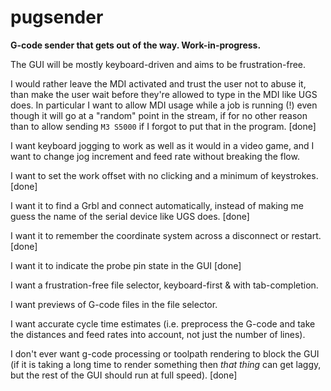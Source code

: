 # pugsender

**G-code sender that gets out of the way. Work-in-progress.**

The GUI will be mostly keyboard-driven and aims to be frustration-free.

I would rather leave the MDI activated and trust the user not to abuse it, than
make the user wait before they're allowed to type in the MDI like UGS does. In particular I want to allow MDI usage while a job is running (!) even though it will go at a "random" point in the stream, if for no other reason than to allow sending `M3 S5000` if I forgot to put that in the program. [done]

I want keyboard jogging to work as well as it would in a video game, and I want
to change jog increment and feed rate without breaking the flow.

I want to set the work offset with no clicking and a minimum of keystrokes. [done]

I want it to find a Grbl and connect automatically, instead of making me guess
the name of the serial device like UGS does. [done]

I want it to remember the coordinate system across a disconnect or restart. [done]

I want it to indicate the probe pin state in the GUI [done]

I want a frustration-free file selector, keyboard-first & with tab-completion.

I want previews of G-code files in the file selector.

I want accurate cycle time estimates (i.e. preprocess the G-code and take the distances and feed rates into
account, not just the number of lines).

I don't ever want g-code processing or toolpath rendering to block the GUI (if it is taking a long
time to render something then *that thing* can get laggy, but the rest of the GUI should run at full
speed). [done]
